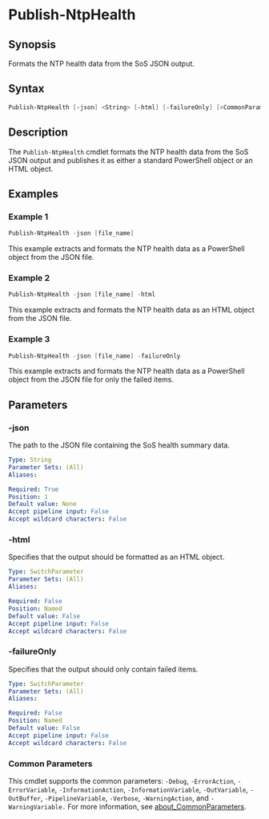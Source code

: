 # Publish-NtpHealth

## Synopsis

Formats the NTP health data from the SoS JSON output.

## Syntax

```powershell
Publish-NtpHealth [-json] <String> [-html] [-failureOnly] [<CommonParameters>]
```

## Description

The `Publish-NtpHealth` cmdlet formats the NTP health data from the SoS JSON output and publishes it as either a standard PowerShell object or an HTML object.

## Examples

### Example 1

```powershell
Publish-NtpHealth -json [file_name]
```

This example extracts and formats the NTP health data as a PowerShell object from the JSON file.

### Example 2

```powershell
Publish-NtpHealth -json [file_name] -html
```

This example extracts and formats the NTP health data as an HTML object from the JSON file.

### Example 3

```powershell
Publish-NtpHealth -json [file_name] -failureOnly
```

This example extracts and formats the NTP health data as a PowerShell object from the JSON file for only the failed items.

## Parameters

### -json

The path to the JSON file containing the SoS health summary data.

```yaml
Type: String
Parameter Sets: (All)
Aliases:

Required: True
Position: 1
Default value: None
Accept pipeline input: False
Accept wildcard characters: False
```

### -html

Specifies that the output should be formatted as an HTML object.

```yaml
Type: SwitchParameter
Parameter Sets: (All)
Aliases:

Required: False
Position: Named
Default value: False
Accept pipeline input: False
Accept wildcard characters: False
```

### -failureOnly

Specifies that the output should only contain failed items.

```yaml
Type: SwitchParameter
Parameter Sets: (All)
Aliases:

Required: False
Position: Named
Default value: False
Accept pipeline input: False
Accept wildcard characters: False
```

### Common Parameters

This cmdlet supports the common parameters: `-Debug`, `-ErrorAction`, `-ErrorVariable`, `-InformationAction`, `-InformationVariable`, `-OutVariable`, `-OutBuffer`, `-PipelineVariable`, `-Verbose`, `-WarningAction`, and `-WarningVariable.` For more information, see [about_CommonParameters](http://go.microsoft.com/fwlink/?LinkID=113216).
